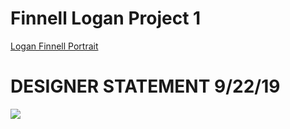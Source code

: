 # Finnell Logan Project 1
[Logan Finnell Portrait](https://creativecodingart2210fall2019section2.github.io/Finnell_Logan_ART2210/Projects/Project1/Project1.html)

# DESIGNER STATEMENT 9/22/19

![](https://creativecodingart2210fall2019section2.github.io/Finnell_Logan_ART2210/Projects/Project1/Reference_Images/glass.jpg)